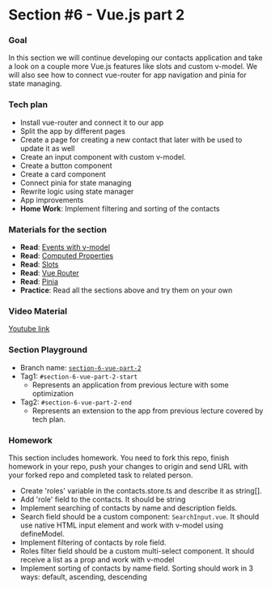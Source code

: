 # Section #6 - Vue.js part 2

### Goal
In this section we will continue developing our contacts application and take a look on a couple more Vue.js features 
like slots and custom v-model. We will also see how to connect vue-router for app navigation and pinia for state managing.


### Tech plan
- Install vue-router and connect it to our app
- Split the app by different pages
- Create a page for creating a new contact that later with be used to update it as well
- Create an input component with custom v-model.
- Create a button component
- Create a card component
- Connect pinia for state managing
- Rewrite logic using state manager
- App improvements
- **Home Work**: Implement filtering and sorting of the contacts

### Materials for the section
- **Read**: [Events with v-model](https://vuejs.org/guide/components/events.html#usage-with-v-model)
- **Read**: [Computed Properties](https://vuejs.org/guide/essentials/computed.html#computed-properties)
- **Read**: [Slots](https://vuejs.org/guide/components/slots.html#slots)
- **Read**: [Vue Router](https://router.vuejs.org/)
- **Read**: [Pinia](https://pinia.vuejs.org/)
- **Practice**: Read all the sections above and try them on your own

### Video Material
[Youtube link](https://youtu.be/K8VNAF72Xc4)

### Section Playground
- Branch name: [`section-6-vue-part-2`](https://github.com/Softonix/softonix-incubator/tree/section-6-vue-part-2)
- Tag1: `#section-6-vue-part-2-start`
  - Represents an application from previous lecture with some optimization
- Tag2: `#section-6-vue-part-2-end`
  - Represents an extension to the app from previous lecture covered by tech plan. 

### Homework
This section includes homework. You need to fork this repo, finish homework in your repo, push your changes to origin and send URL with your forked repo and completed task to related person.

- Create 'roles' variable in the contacts.store.ts and describe it as string[].
- Add 'role' field to the contacts. It should be string
- Implement searching of contacts by name and description fields.
- Search field should be a custom component: `SearchInput.vue`. It should use native HTML input element and work with v-model using defineModel.
- Implement filtering of contacts by role field.
- Roles filter field should be a custom multi-select component. It should receive a list as a prop and work with v-model
- Implement sorting of contacts by name field. Sorting should work in 3 ways: default, ascending, descending
